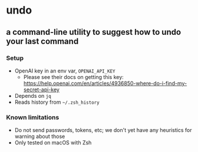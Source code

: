 # undo
## a command-line utility to suggest how to undo your last command

### Setup

- OpenAI key in an env var, `OPENAI_API_KEY`
    - Please see their docs on getting this key: https://help.openai.com/en/articles/4936850-where-do-i-find-my-secret-api-key
- Depends on `jq`
- Reads history from `~/.zsh_history`

### Known limitations

- Do not send passwords, tokens, etc; we don't yet have any heuristics for warning about those
- Only tested on macOS with Zsh
